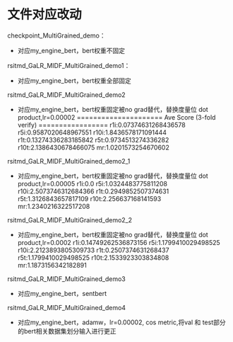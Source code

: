 
#  文件对应改动
checkpoint_MultiGrained_demo：
- 对应my_engine_bert，bert权重不固定


rsitmd_GaLR_MIDF_MultiGrained_demo1：
- 对应my_engine_bert，bert权重全部固定


rsitmd_GaLR_MIDF_MultiGrained_demo2
- 对应my_engine_bert，bert权重固定被no grad替代，替换度量位 dot product,lr=0.00002
===================== Ave Score (3-fold verify) =================
r1i:0.07374631268436578
r5i:0.9587020648967551
r10i:1.8436578171091444
r1t:0.13274336283185842
r5t:0.9734513274336282
r10t:2.1386430678466075
mr:1.0201573254670602

rsitmd_GaLR_MIDF_MultiGrained_demo2_1
- 对应my_engine_bert，bert权重固定被no grad替代，替换度量位 dot product,lr=0.00005
r1i:0.0
r5i:1.0324483775811208
r10i:2.5073746312684366
r1t:0.2949852507374631
r5t:1.3126843657817109
r10t:2.256637168141593
mr:1.2340216322517208

rsitmd_GaLR_MIDF_MultiGrained_demo2_2
- 对应my_engine_bert，bert权重固定被no grad替代，替换度量位 dot product,lr=0.0002
r1i:0.14749262536873156
r5i:1.1799410029498525
r10i:2.2123893805309733
r1t:0.2507374631268437
r5t:1.1799410029498525
r10t:2.1533923303834808
mr:1.1873156342182891

rsitmd_GaLR_MIDF_MultiGrained_demo3
- 对应my_engine_bert，sentbert 

rsitmd_GaLR_MIDF_MultiGrained_demo4
- 对应my_engine_bert，adamw，lr=0.00002, cos metric,将val 和 test部分的bert相关数据集划分输入进行更正